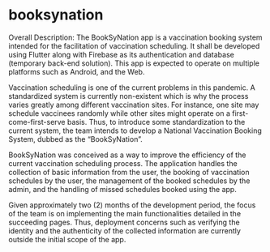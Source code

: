 # booksynation

Overall Description:
The BookSyNation app is a vaccination booking system intended for the facilitation of vaccination scheduling. It shall be developed using Flutter along with Firebase as its authentication and database (temporary back-end solution). This app is expected to operate on multiple platforms such as Android, and the Web. 

Vaccination scheduling is one of the current problems in this pandemic. A standardized system is currently non-existent which is why the process varies greatly among different vaccination sites. For instance, one site may schedule vaccinees randomly while other sites might operate on a first-come-first-serve basis. Thus, to introduce some standardization to the current system, the team intends to develop a National Vaccination Booking System, dubbed as the “BookSyNation”. 

BookSyNation was conceived as a way to improve the efficiency of the current vaccination scheduling process. The application handles the collection of basic information from the user, the booking of vaccination schedules by the user, the management of the booked schedules by the admin, and the handling of missed schedules booked using the app. 

Given approximately two (2) months of the development period, the focus of the team is on implementing the main functionalities detailed in the succeeding pages. Thus, deployment concerns such as verifying the identity and the authenticity of the collected information are currently outside the initial scope of the app.

